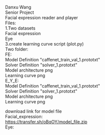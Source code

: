 Danxu Wang  
Senior Project  
Facial expression reader and player  
Files:  
  1.Two datasets  
      Facial expression  
      Eye  
  3.create learning curve script (plot.py)  
Two folder:  
  FE:  
    Model Definition "caffenet_train_val_1.prototxt"  
    Solver Definition "solver_1.prototxt"  
    Model architecture png  
    Learning curve png  
  E_Y_E:  
    Model Definition "caffenet_train_val_1.prototxt"  
    Solver Definition "solver_1.prototxt"  
    Model architecture png  
    Learning curve png  


download link for model file  
Facial_expression:  
https://transfer.sh/oBqOY/model_file.zip  
Eye:
